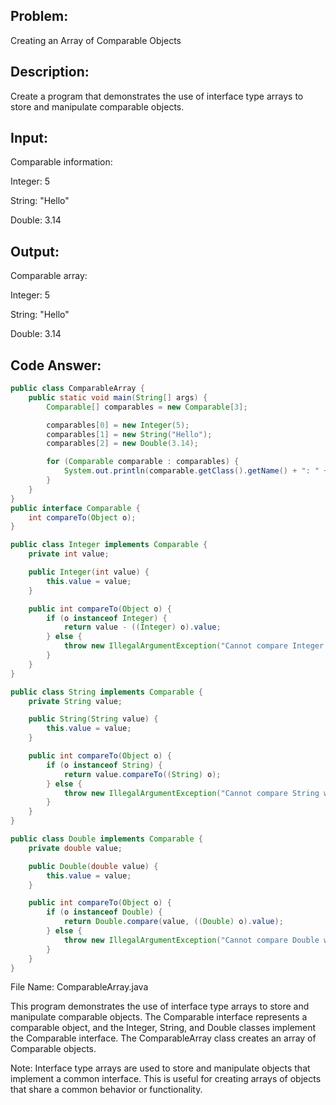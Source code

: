 ## Problem: 
Creating an Array of Comparable Objects

## Description: 
Create a program that demonstrates the use of interface type arrays to store and manipulate comparable objects.

## Input:

Comparable information:

Integer: 5

String: "Hello"

Double: 3.14

## Output:

Comparable array:

Integer: 5

String: "Hello"

Double: 3.14

## Code Answer:
```Java
public class ComparableArray {
    public static void main(String[] args) {
        Comparable[] comparables = new Comparable[3];

        comparables[0] = new Integer(5);
        comparables[1] = new String("Hello");
        comparables[2] = new Double(3.14);

        for (Comparable comparable : comparables) {
            System.out.println(comparable.getClass().getName() + ": " + comparable);
        }
    }
}
public interface Comparable {
    int compareTo(Object o);
}

public class Integer implements Comparable {
    private int value;

    public Integer(int value) {
        this.value = value;
    }

    public int compareTo(Object o) {
        if (o instanceof Integer) {
            return value - ((Integer) o).value;
        } else {
            throw new IllegalArgumentException("Cannot compare Integer with " + o.getClass().getName());
        }
    }
}

public class String implements Comparable {
    private String value;

    public String(String value) {
        this.value = value;
    }

    public int compareTo(Object o) {
        if (o instanceof String) {
            return value.compareTo((String) o);
        } else {
            throw new IllegalArgumentException("Cannot compare String with " + o.getClass().getName());
        }
    }
}

public class Double implements Comparable {
    private double value;

    public Double(double value) {
        this.value = value;
    }

    public int compareTo(Object o) {
        if (o instanceof Double) {
            return Double.compare(value, ((Double) o).value);
        } else {
            throw new IllegalArgumentException("Cannot compare Double with " + o.getClass().getName());
        }
    }
}
```

File Name: ComparableArray.java

This program demonstrates the use of interface type arrays to store and manipulate comparable objects. The Comparable interface represents a comparable object, and the Integer, String, and Double classes implement the Comparable interface. The ComparableArray class creates an array of Comparable objects.

Note: Interface type arrays are used to store and manipulate objects that implement a common interface. This is useful for creating arrays of objects that share a common behavior or functionality.